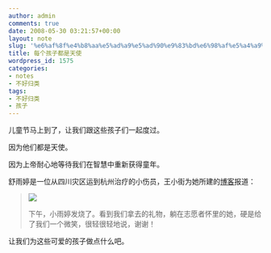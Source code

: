 ```yaml
---
author: admin
comments: true
date: 2008-05-30 03:21:57+00:00
layout: note
slug: '%e6%af%8f%e4%b8%aa%e5%ad%a9%e5%ad%90%e9%83%bd%e6%98%af%e5%a4%a9%e4%bd%bf'
title: 每个孩子都是天使
wordpress_id: 1575
categories:
- notes
- 不好归类
tags:
- 不好归类
- 孩子
---
```


儿童节马上到了，让我们跟这些孩子们一起度过。

因为他们都是天使。

因为上帝耐心地等待我们在智慧中重新获得童年。

舒雨婷是一位从四川灾区运到杭州治疗的小伤员，王小街为她所建的[博客](http://i.hangzhou.com.cn/61/)报道：



<blockquote>

![](http://pic.yupoo.com/substomato/297865a23d73/9gnqdxyi.jpg)

下午，小雨婷发烧了。看到我们拿去的礼物，躺在志愿者怀里的她，硬是给了我们一个微笑，很轻很轻地说，谢谢！</blockquote>



让我们为这些可爱的孩子做点什么吧。



